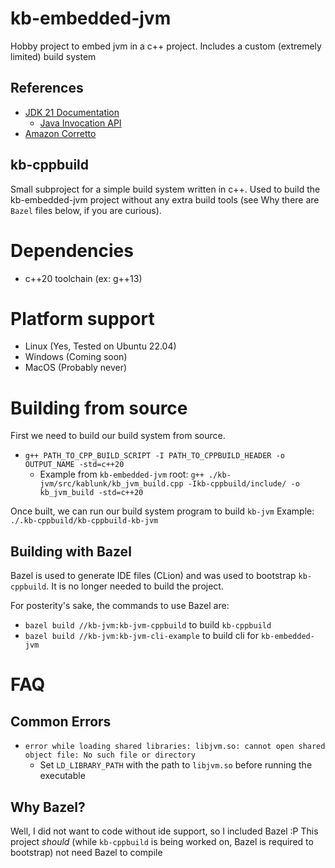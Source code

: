 # kb-embedded-jvm

Hobby project to embed jvm in a c++ project. Includes a custom (extremely limited) build system

## References
- [JDK 21 Documentation](https://docs.oracle.com/en/java/javase/21/index.html)
  - [Java Invocation API](https://docs.oracle.com/javase/8/docs/technotes/guides/jni/spec/invocation.html)
- [Amazon Corretto](https://aws.amazon.com/corretto/)

## kb-cppbuild

Small subproject for a simple build system written in c++. Used to build the kb-embedded-jvm project without
any extra build tools (see Why there are `Bazel` files below, if you are curious).

# Dependencies
- c++20 toolchain (ex: g++13)

# Platform support
- Linux (Yes, Tested on Ubuntu 22.04)
- Windows (Coming soon)
- MacOS (Probably never)

# Building from source

First we need to build our build system from source. 

- `g++ PATH_TO_CPP_BUILD_SCRIPT -I PATH_TO_CPPBUILD_HEADER -o OUTPUT_NAME -std=c++20`
  - Example from `kb-embedded-jvm` root: `g++ ./kb-jvm/src/kablunk/kb_jvm_build.cpp -Ikb-cppbuild/include/ -o kb_jvm_build -std=c++20`

Once built, we can run our build system program to build `kb-jvm`
Example: `./.kb-cppbuild/kb-cppbuild-kb-jvm`

## Building with Bazel

Bazel is used to generate IDE files (CLion) and was used to bootstrap `kb-cppbuild`.
It is no longer needed to build the project.

For posterity's sake, the commands to use Bazel are:
- `bazel build //kb-jvm:kb-jvm-cppbuild` to build `kb-cppbuild`
- `bazel build //kb-jvm:kb-jvm-cli-example` to build cli for `kb-embedded-jvm` 

# FAQ

## Common Errors

- `error while loading shared libraries: libjvm.so: cannot open shared object file: No such file or directory`
  - Set `LD_LIBRARY_PATH` with the path to `libjvm.so` before running the executable

## Why Bazel?

Well, I did not want to code without ide support, so I included Bazel :P
This project *should* (while `kb-cppbuild` is being worked on, Bazel is required to bootstrap) not need Bazel to compile